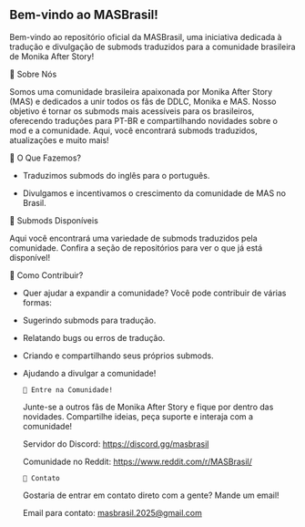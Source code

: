 ## Bem-vindo ao MASBrasil!

Bem-vindo ao repositório oficial da MASBrasil, uma iniciativa dedicada à tradução e divulgação de submods traduzidos para a comunidade brasileira de Monika After Story! 


   📌 Sobre Nós

  Somos uma comunidade brasileira apaixonada por Monika After Story (MAS) e dedicados a unir todos os fãs de DDLC, Monika e MAS. Nosso objetivo é tornar os submods mais acessíveis para os brasileiros, oferecendo traduções para PT-BR e compartilhando novidades sobre o mod e a comunidade. Aqui, você encontrará submods traduzidos, atualizações e muito mais!


   🌟 O Que Fazemos?

  - Traduzimos submods do inglês para o português.

  - Divulgamos e incentivamos o crescimento da comunidade de MAS no Brasil.


  📂 Submods Disponíveis

  Aqui você encontrará uma variedade de submods traduzidos pela comunidade. Confira a seção de repositórios para ver o que já está disponível!


   🤝 Como Contribuir?

  - Quer ajudar a expandir a comunidade? Você pode contribuir de várias formas:

  - Sugerindo submods para tradução.

  - Relatando bugs ou erros de tradução.

  - Criando e compartilhando seus próprios submods.

  - Ajudando a divulgar a comunidade!



        📢 Entre na Comunidade!
     Junte-se a outros fãs de Monika After Story e fique por dentro das novidades. Compartilhe ideias, peça suporte e interaja com a comunidade!

     Servidor do Discord: https://discord.gg/masbrasil

     Comunidade no Reddit: https://www.reddit.com/r/MASBrasil/


        📩 Contato

     Gostaria de entrar em contato direto com a gente? Mande um email!

     Email para contato: masbrasil.2025@gmail.com
